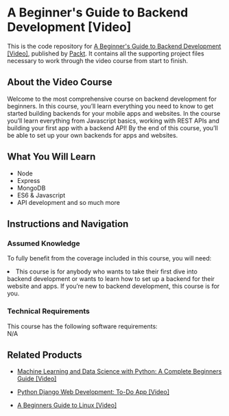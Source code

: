 # A Beginner's Guide to Backend Development	 [Video]
This is the code repository for [A Beginner's Guide to Backend Development [Video]](https://www.packtpub.com/application-development/beginners-guide-backend-development-video), published by [Packt](https://www.packtpub.com/?utm_source=github). It contains all the supporting project files necessary to work through the video course from start to finish.
## About the Video Course
Welcome to the most comprehensive course on backend development for beginners. In this course, you’ll learn everything you need to know to get started building backends for your mobile apps and websites. In the course you’ll learn everything from Javascript basics, working with REST APIs and building your first app with a backend API! By the end of this course, you’ll be able to set up your own backends for apps and websites.

<H2>What You Will Learn</H2>
<DIV class=book-info-will-learn-text>
<UL>
<LI> Node</LI>
<LI> Express</LI>
<LI> MongoDB</LI>
<LI> ES6 & Javascript
</LI>
<LI> API development and so much more	</LI>
</UL></DIV>

## Instructions and Navigation
### Assumed Knowledge
To fully benefit from the coverage included in this course, you will need:<br/>
<DIV class=book-info-will-learn-text>
<LI> This course is for anybody who wants to take their first dive into backend development or wants to learn how to set up a backend for their website and apps. If you’re new to backend development, this course is for you.</LI> 
<DIV>

### Technical Requirements
This course has the following software requirements:<br/>
N/A

## Related Products
* [Machine Learning and Data Science with Python: A Complete Beginners Guide [Video]  ](https://www.packtpub.com/application-development/machine-learning-and-data-science-python-complete-beginners-guide-video)

* [Python Django Web Development: To-Do App [Video] ]( https://www.packtpub.com/web-development/python-django-web-development-do-app-video)

* [A Beginners Guide to Linux [Video]  ]( https://www.packtpub.com/application-development/beginners-guide-linux-video)
